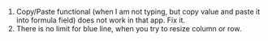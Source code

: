 1. Copy/Paste functional (when I am not typing, but copy value and paste it into formula field) does not work in that app. Fix it.
2. There is no limit for blue line, when you try to resize column or row.